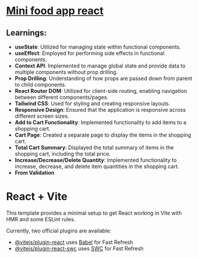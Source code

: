 # <a href='https://mini-food-app-react.vercel.app/'>Mini food app react</a>

## Learnings:

- **useState**: Utilized for managing state within functional components.
- **useEffect**: Employed for performing side effects in functional components.
- **Context API**: Implemented to manage global state and provide data to multiple components without prop drilling.
- **Prop Drilling**: Understanding of how props are passed down from parent to child components.
- **React Router DOM**: Utilized for client-side routing, enabling navigation between different components/pages.
- **Tailwind CSS**: Used for styling and creating responsive layouts.
- **Responsive Design**: Ensured that the application is responsive across different screen sizes.
- **Add to Cart Functionality**: Implemented functionality to add items to a shopping cart.
- **Cart Page**: Created a separate page to display the items in the shopping cart.
- **Total Cart Summary**: Displayed the total summary of items in the shopping cart, including the total price.
- **Increase/Decrease/Delete Quantity**: Implemented functionality to increase, decrease, and delete item quantities in the shopping cart.
- **From Validation**

# React + Vite

This template provides a minimal setup to get React working in Vite with HMR and some ESLint rules.

Currently, two official plugins are available:

- [@vitejs/plugin-react](https://github.com/vitejs/vite-plugin-react/blob/main/packages/plugin-react/README.md) uses [Babel](https://babeljs.io/) for Fast Refresh
- [@vitejs/plugin-react-swc](https://github.com/vitejs/vite-plugin-react-swc) uses [SWC](https://swc.rs/) for Fast Refresh
